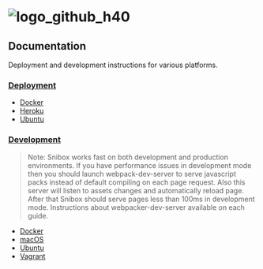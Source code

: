![logo_github_h40](https://user-images.githubusercontent.com/312873/35063615-acf68302-fbd8-11e7-91c5-0b3b6f5966c4.png)
=

## Documentation

Deployment and development instructions for various platforms.

### [Deployment](https://github.com/vavgustov/snibox/blob/master/docs/deployment)
* [Docker](https://github.com/vavgustov/snibox/blob/master/docs/deployment/docker.md)
* [Heroku](https://github.com/vavgustov/snibox/blob/master/docs/deployment/heroku.md)
* [Ubuntu](https://github.com/vavgustov/snibox/blob/master/docs/deployment/ubuntu.md)

### [Development](https://github.com/vavgustov/snibox/blob/master/docs/development)
> Note: Snibox works fast on both development and production environments. If you have 
performance issues in development mode then you should launch webpack-dev-server to serve 
javascript packs instead of default compiling on each page request. Also this server 
will listen to assets changes and automatically reload page. After that Snibox should 
serve pages less than 100ms in development mode. Instructions about webpacker-dev-server 
available on each guide.  
* [Docker](https://github.com/vavgustov/snibox/blob/master/docs/development/docker.md)
* [macOS](https://github.com/vavgustov/snibox/blob/master/docs/development/macos.md)
* [Ubuntu](https://github.com/vavgustov/snibox/blob/master/docs/development/docker.md)
* [Vagrant](https://github.com/vavgustov/snibox/blob/master/docs/development/vagrant.md)
